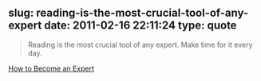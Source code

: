 slug: reading-is-the-most-crucial-tool-of-any-expert
date: 2011-02-16 22:11:24
type: quote
---

> Reading is the most crucial tool of any expert. Make time for it every day.

[How to Become an Expert](http://artequalswork.com/posts/how-to-become-an-expert.php)
